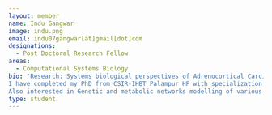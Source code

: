 ```yaml
---
layout: member
name: Indu Gangwar
image: indu.png
email: indu07gangwar[at]gmail[dot]com
designations: 
  - Post Doctoral Research Fellow
areas:
  - Computational Systems Biology
bio: "Research: Systems biological perspectives of Adrenocortical Carcinoma
I have completed my PhD from CSIR-IHBT Palampur HP with specialization in Computational Biology and Bioinformatics
Also interested in Genetic and metabolic networks modelling of various human diseases "
type: student
---
```

